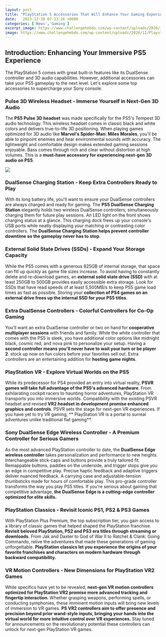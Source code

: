 ```yaml
---
layout: post
title: "PlayStation 5 Accessories That Will Enhance Your Gaming Experience"
date:   2023-12-30 07:33:26 +0000
categories: ['News','Gaming']
excerpt_image: https://www.challengehebdo.com/wp-content/uploads/2020/12/Playstation-5-accessories-gadgets-to-enhance-the-gaming-experience.jpg
image: https://www.challengehebdo.com/wp-content/uploads/2020/12/Playstation-5-accessories-gadgets-to-enhance-the-gaming-experience.jpg
---
```


## Introduction: Enhancing Your Immersive PS5 Experience
The PlayStation 5 comes with great built-in features like its DualSense controller and 3D audio capabilities. However, additional accessories can take your PS5 gameplay to the next level. Let's explore some top accessories to supercharge your Sony console.
###  Pulse 3D Wireless Headset - Immerse Yourself in Next-Gen 3D Audio
The **PS5 Pulse 3D headset** was made specifically for the PS5's Tempest 3D audio technology. This wireless headset comes in classic black and white colors and delivers true-to-life 3D positioning. When playing games optimized for 3D audio like **Marvel's Spider-Man: Miles Morales**, you'll be able to pinpoint enemies and hear environmental sounds with accuracy. The lightweight and comfortable design makes extended gaming sessions enjoyable. Bass comes through rich and clear without distortion at high volumes. This is a **must-have accessory for experiencing next-gen 3D audio on PS5**.

![](https://cdn.images.express.co.uk/img/dynamic/143/590x/secondary/Pacrate-Stereo-Gaming-Headset-Orzly-PS5-Controller-Charging-Station-2818573.jpg?r=1608627948341)
###  DualSense Charging Station - Keep Extra Controllers Ready to Play  
With its long battery life, you'll want to ensure your DualSense controllers are always charged and ready for gaming. The **PS5 DualSense Charging Station** elegantly holds two wireless DualSense controllers, simultaneously charging them for future play sessions. An LED light on the front shows charging status at a glance. This charging dock frees up your console's USB ports while neatly displaying your matching or contrasting color controllers. The **DualSense Charging Station helps prevent controller downtime so the gameplay never has to stop**.
###  **External Solid State Drives (SSDs) - Expand Your Storage Capacity** 
While the PS5 comes with a generous 825GB of internal storage, that space can fill up quickly as game file sizes increase. To avoid having to constantly delete and re-download games, an **external solid state drive (SSD)** with at least 250GB to 500GB provides easily accessible extra storage. Look for SSDs that have read speeds of at least 5,500MB/s to keep PS5 game load times as fast as possible. Storing your **collection of PS4 games on an external drive frees up the internal SSD for your PS5 titles**.
###  Extra DualSense Controllers - Colorful Controllers for Co-Op Gaming   
You'll want an extra DualSense controller or two on hand for **cooperative multiplayer sessions** with friends and family. While the white controller that comes with the PS5 is sleek, you have additional color options like midnight black, cosmic red, and nova pink to personalize your setup. Having a **second controller means you'll never have to wait your turn or be player 2**. stock up now on fun colors before your favorites sell out. Extra controllers are an entertaining addition for **hosting game nights**.
###  PlayStation VR - Explore Virtual Worlds on the PS5
While its predecessor for PS4 provided an entry into virtual reality, **PSVR games will take full advantage of the PS5's advanced hardware**. From exhilarating cockpit racers to haunting horror adventures, PlayStation VR transports you into immersive worlds. Compatibility with the existing PSVR headset and revised **VR2 headset in development promise enhanced graphics and controls**. PSVR sets the stage for next-gen VR experiences. If you have yet to try VR gaming, ** PlayStation VR is a portal to surreal adventures unlike traditional flat gaming**.
###  Sony DualSense Edge Wireless Controller - A Premium Controller for Serious Gamers  
As the most advanced PlayStation controller to date, the **DualSense Edge wireless controller** takes personalization and performance to new heights. Interchangeable stick-caps and buttons provide a truly tailored fit. Remappable buttons, paddles on the underside, and trigger stops give you an edge in competitive play. Precise haptic feedback and adaptive triggers deliver nuanced feedback. A carrying case and adjustable-tension thumbsticks made for hours of comfortable play. This pro-grade controller transforms the way you play PS5 titles. If you're serious about gaining that competitive advantage, **the DualSense Edge is a cutting-edge controller optimized for elite skills.**
###  PlayStation Classics - Revisit Iconic PS1, PS2 & PS3 Games 
With PlayStation Plus Premium, the top subscription tier, you gain access to a library of classic games that helped shaped the PlayStation franchise. **Revisit beloved PlayStation, PS2 and PS3 era titles through streaming or downloads**. From Jak and Daxter to God of War II to Ratchet & Clank: Going Commando, relive the adventures that made these generations of gaming unforgettable. **PlayStation classics let you experience the origins of your favorite franchises and characters on modern hardware through backward compatibility.**
###  VR Motion Controllers - New Dimensions for PlayStation VR2 Games
While specifics have yet to be revealed, **next-gen VR motion controllers optimized for PlayStation VR2 promise more advanced tracking and fingertip interaction**. Whether grasping weapons, performing spells, or conducting symphonies, these imminent motion inputs will bring new levels of immersion to VR games. **PS VR2 controllers aim to offer presence and precision beyond prior wand-style inputs, bringing your hands into the virtual world for more intuitive control over VR experiences.** Stay tuned for announcements on the revolutionary potential these controllers can unlock for next-gen PlayStation VR games.          